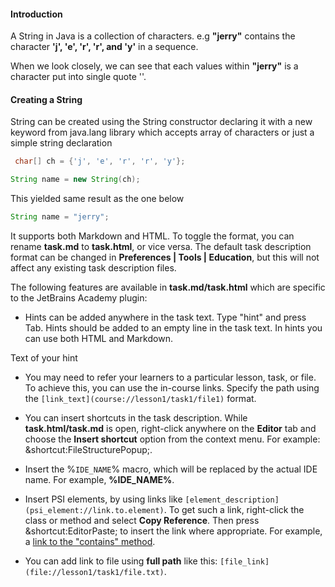 
#### Introduction
A String in Java is a collection of characters. 
e.g **"jerry"** contains the character **'j', 'e', 'r', 'r', and 'y'** 
in a sequence.

When we look closely, we can see that each values within
**"jerry"** is a character put into single quote ''.

#### Creating a String

String can be created using the String constructor declaring it with a new keyword 
from java.lang library which accepts array of characters or just a simple string declaration


```java
 char[] ch = {'j', 'e', 'r', 'r', 'y'}; 

String name = new String(ch);
 ```
This yielded same result as the one below

```java
String name = "jerry";
```



It supports both Markdown and HTML.
To toggle the format, you can rename **task.md**
to **task.html**, or vice versa.
The default task description format can be changed
in **Preferences | Tools | Education**,
but this will not affect any existing task description files.

The following features are available in
**task.md/task.html** which are specific to the JetBrains Academy plugin:

- Hints can be added anywhere in the task text.
  Type "hint" and press Tab.
  Hints should be added to an empty line in the task text.
  In hints you can use both HTML and Markdown.
<div class="hint">

Text of your hint

</div>

- You may need to refer your learners to a particular lesson,
task, or file. To achieve this, you can use the in-course links.
Specify the path using the `[link_text](course://lesson1/task1/file1)` format.

- You can insert shortcuts in the task description.
While **task.html/task.md** is open, right-click anywhere
on the **Editor** tab and choose the **Insert shortcut** option
from the context menu.
For example: &shortcut:FileStructurePopup;.

- Insert the &percnt;`IDE_NAME`&percnt; macro,
which will be replaced by the actual IDE name.
For example, **%IDE_NAME%**.

- Insert PSI elements, by using links like
`[element_description](psi_element://link.to.element)`.
To get such a link, right-click the class or method
and select **Copy Reference**.
Then press &shortcut:EditorPaste; to insert the link where appropriate.
For example, a [link to the "contains" method](psi_element://java.lang.String#contains).

- You can add link to file using **full path** like this:
  `[file_link](file://lesson1/task1/file.txt)`.